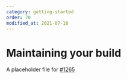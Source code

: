 ```yaml
---
category: getting-started
order: 70
modified_at: 2021-07-16
---
```


# Maintaining your build

A placeholder file for [#1265](https://github.com/cksource/ckeditor5-internal/issues/1265)